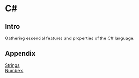 # C#

## Intro
Gathering essencial features and properties of the C# language.

## Appendix
<a href="Strings.md">Strings</a><br>
<a href="Numbers.md">Numbers</a>
